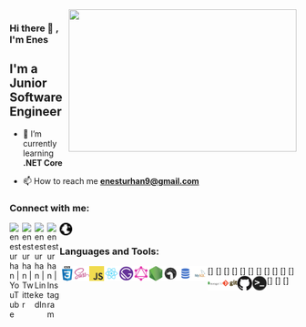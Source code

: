 <img src="https://thumbs.gfycat.com/AgitatedPotableHousefly-max-1mb.gif" align="right" width="400" height="250">

### Hi there 👋 , I'm Enes

## I'm a Junior Software Engineer

- 🌱 I’m currently learning **.NET Core**

- 📫 How to reach me **enesturhan9@gmail.com**


### Connect with me:


[<img align="left" alt="enesturhan | YouTube" width="22px" src="https://cdn.jsdelivr.net/npm/simple-icons@v3/icons/youtube.svg" />][youtube]
[<img align="left" alt="enesturhan | Twitter" width="22px" src="https://cdn.jsdelivr.net/npm/simple-icons@v3/icons/twitter.svg" />][twitter]
[<img align="left" alt="enesturhan | LinkedIn" width="22px" src="https://cdn.jsdelivr.net/npm/simple-icons@v3/icons/linkedin.svg" />][linkedin]
[<img align="left" alt="enesturhan | Instagram" width="22px" src="https://cdn.jsdelivr.net/npm/simple-icons@v3/icons/instagram.svg" />][instagram]
[<img align="left" alt="enesturhan.com" width="22px" src="https://raw.githubusercontent.com/iconic/open-iconic/master/svg/globe.svg" />][website]
<br />

### Languages and Tools:


[<img align="left" alt="CSS3" width="26px" src="https://raw.githubusercontent.com/github/explore/80688e429a7d4ef2fca1e82350fe8e3517d3494d/topics/css/css.png" />]
[<img align="left" alt="Sass" width="26px" src="https://raw.githubusercontent.com/github/explore/80688e429a7d4ef2fca1e82350fe8e3517d3494d/topics/sass/sass.png" />]
[<img align="left" alt="JavaScript" width="26px" src="https://raw.githubusercontent.com/github/explore/80688e429a7d4ef2fca1e82350fe8e3517d3494d/topics/javascript/javascript.png" />]
[<img align="left" alt="React" width="26px" src="https://raw.githubusercontent.com/github/explore/80688e429a7d4ef2fca1e82350fe8e3517d3494d/topics/react/react.png" />]
[<img align="left" alt="Gatsby" width="26px" src="https://raw.githubusercontent.com/github/explore/e94815998e4e0713912fed477a1f346ec04c3da2/topics/gatsby/gatsby.png" />]
[<img align="left" alt="GraphQL" width="26px" src="https://raw.githubusercontent.com/github/explore/80688e429a7d4ef2fca1e82350fe8e3517d3494d/topics/graphql/graphql.png" />]
[<img align="left" alt="Node.js" width="26px" src="https://raw.githubusercontent.com/github/explore/80688e429a7d4ef2fca1e82350fe8e3517d3494d/topics/nodejs/nodejs.png" />]
[<img align="left" alt="Deno" width="26px" src="https://raw.githubusercontent.com/github/explore/361e2821e2dea67711cde99c9c40ed357061cf27/topics/deno/deno.png" />]
[<img align="left" alt="SQL" width="26px" src="https://raw.githubusercontent.com/github/explore/80688e429a7d4ef2fca1e82350fe8e3517d3494d/topics/sql/sql.png" />]
[<img align="left" alt="MySQL" width="26px" src="https://raw.githubusercontent.com/github/explore/80688e429a7d4ef2fca1e82350fe8e3517d3494d/topics/mysql/mysql.png" />]
[<img align="left" alt="MongoDB" width="26px" src="https://raw.githubusercontent.com/github/explore/80688e429a7d4ef2fca1e82350fe8e3517d3494d/topics/mongodb/mongodb.png" />]
[<img align="left" alt="Git" width="26px" src="https://raw.githubusercontent.com/github/explore/80688e429a7d4ef2fca1e82350fe8e3517d3494d/topics/git/git.png" />]
[<img align="left" alt="GitHub" width="26px" src="https://raw.githubusercontent.com/github/explore/78df643247d429f6cc873026c0622819ad797942/topics/github/github.png" />]
[<img align="left" alt="Terminal" width="26px" src="https://raw.githubusercontent.com/github/explore/80688e429a7d4ef2fca1e82350fe8e3517d3494d/topics/terminal/terminal.png" />]


[website]: https://enesturhan.com
[twitter]: https://twitter.com/EnesEnesturhan9
[youtube]: https://www.youtube.com/channel/UC5qaEXfSxP6rcrItaolSvZA/featured
[instagram]: https://www.instagram.com/turhan_enes/
[linkedin]: https://www.linkedin.com/in/enes-turhan-29731b13b/

